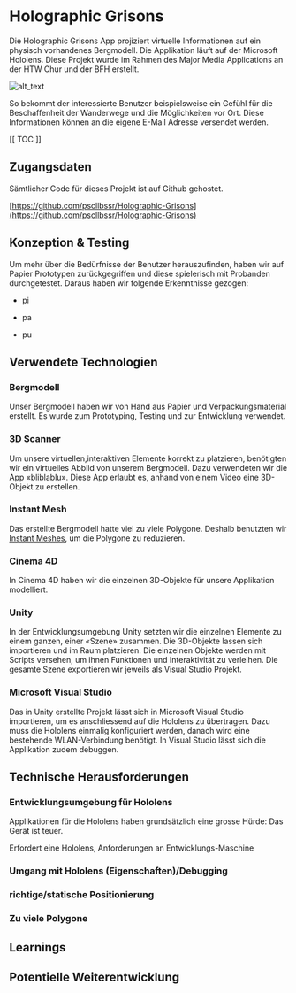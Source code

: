 # Holographic Grisons

Die Holographic Grisons App projiziert virtuelle Informationen auf ein physisch vorhandenes Bergmodell. Die Applikation läuft auf der Microsoft Hololens. Diese Projekt wurde im Rahmen des Major Media Applications an der HTW Chur und der BFH erstellt.

![alt_text][logo]

So bekommt der interessierte Benutzer beispielsweise ein Gefühl für die Beschaffenheit der Wanderwege und die Möglichkeiten vor Ort. Diese Informationen können an die eigene E-Mail Adresse versendet werden. 

[[ TOC ]]

## Zugangsdaten

Sämtlicher Code für dieses Projekt ist auf Github gehostet.

[https://github.com/pscllbssr/Holographic-Grisons](https://github.com/pscllbssr/Holographic-Grisons)

## Konzeption & Testing

Um mehr über die Bedürfnisse der Benutzer herauszufinden, haben wir auf Papier Prototypen zurückgegriffen und diese spielerisch mit Probanden durchgetestet. Daraus haben wir folgende Erkenntnisse gezogen:

* pi

* pa 

* pu

## Verwendete Technologien

### Bergmodell

Unser Bergmodell haben wir von Hand aus Papier und Verpackungsmaterial erstellt. Es wurde zum Prototyping, Testing und zur Entwicklung verwendet.

### 3D Scanner

Um unsere virtuellen,interaktiven Elemente korrekt zu platzieren, benötigten wir ein virtuelles Abbild von unserem Bergmodell. Dazu verwendeten wir die App «bliblablu». Diese App erlaubt es, anhand von einem Video eine 3D-Objekt zu erstellen.

### Instant Mesh

Das erstellte Bergmodell hatte viel zu viele Polygone. Deshalb benutzten wir [Instant Meshes](https://github.com/wjakob/instant-meshes), um die Polygone zu reduzieren.

### Cinema 4D

In Cinema 4D haben wir die einzelnen 3D-Objekte für unsere Applikation modelliert.

### Unity

In der Entwicklungsumgebung Unity setzten wir die einzelnen Elemente zu einem ganzen, einer «Szene» zusammen. Die 3D-Objekte lassen sich importieren und im Raum platzieren. Die einzelnen Objekte werden mit Scripts versehen, um ihnen Funktionen und Interaktivität zu verleihen. Die gesamte Szene exportieren wir jeweils als Visual Studio Projekt.

### Microsoft Visual Studio

Das in Unity erstellte Projekt lässt sich in Microsoft Visual Studio importieren, um es anschliessend auf die Hololens zu übertragen. Dazu muss die Hololens einmalig konfiguriert werden, danach wird eine bestehende WLAN-Verbindung benötigt. In Visual Studio lässt sich die Applikation zudem debuggen.

## Technische Herausforderungen

### Entwicklungsumgebung für Hololens

Applikationen für die Hololens haben grundsätzlich eine grosse Hürde: Das Gerät ist teuer.

Erfordert eine Hololens, Anforderungen an Entwicklungs-Maschine

### Umgang mit Hololens (Eigenschaften)/Debugging

### richtige/statische Positionierung

### Zu viele Polygone

## Learnings

## Potentielle Weiterentwicklung

[logo]: https://drive.google.com/file/d/1vYfxedKFKBdHM2rE3ubaff5mJjHkIHBs/view "Screenshot der Application"
